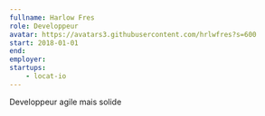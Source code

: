 ```yaml
---
fullname: Harlow Fres
role: Developpeur
avatar: https://avatars3.githubusercontent.com/hrlwfres?s=600
start: 2018-01-01
end:
employer: 
startups:
    - locat-io
---
```


Developpeur agile mais solide

